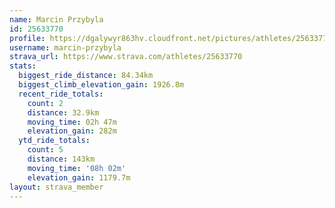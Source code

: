 ```yaml
---
name: Marcin Przybyla
id: 25633770
profile: https://dgalywyr863hv.cloudfront.net/pictures/athletes/25633770/12947173/2/large.jpg
username: marcin-przybyla
strava_url: https://www.strava.com/athletes/25633770
stats:
  biggest_ride_distance: 84.34km
  biggest_climb_elevation_gain: 1926.8m
  recent_ride_totals:
    count: 2
    distance: 32.9km
    moving_time: 02h 47m
    elevation_gain: 282m
  ytd_ride_totals:
    count: 5
    distance: 143km
    moving_time: '08h 02m'
    elevation_gain: 1179.7m
layout: strava_member
--- 
```

